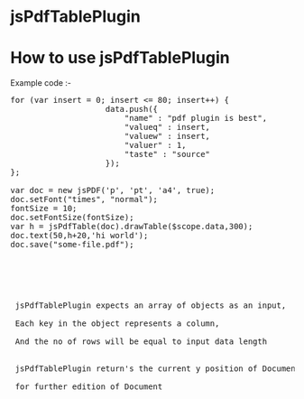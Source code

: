 jsPdfTablePlugin
================

How to use jsPdfTablePlugin
==========================


Example code :-

<pre>
for (var insert = 0; insert <= 80; insert++) {
					data.push({
						"name" : "pdf plugin is best",
						"valueq" : insert,
						"valuew" : insert,
						"valuer" : 1,
						"taste" : "source"
					});
};

var doc = new jsPDF('p', 'pt', 'a4', true);
doc.setFont("times", "normal");
fontSize = 10;
doc.setFontSize(fontSize);
var h = jsPdfTable(doc).drawTable($scope.data,300);
doc.text(50,h+20,'hi world');
doc.save("some-file.pdf");
	
<pre>

<p>
  
 jsPdfTablePlugin expects an array of objects as an input,
 
 Each key in the object represents a column, 
 
 And the no of rows will be equal to input data length
 
 
 jsPdfTablePlugin return's the current y position of Document, 
 
 for further edition of Document
  
</p>


 
 
 
 
